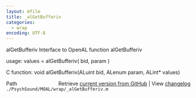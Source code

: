 ```yaml
---
layout: mfile
title: _alGetBufferiv
categories:
  - wrap
encoding: UTF-8
---
```


alGetBufferiv  Interface to OpenAL function alGetBufferiv  

usage:  values = alGetBufferiv( bid, param )  

C function:  void alGetBufferiv(ALuint bid, ALenum param, ALint\* values)  


<div class="code_header" style="text-align:right;">
  <span style="float:left;">Path&nbsp;&nbsp;</span> <span class="counter">Retrieve <a href=
  "https://raw.github.com/Psychtoolbox-3/Psychtoolbox-3/beta/./PsychSound/MOAL/wrap/_alGetBufferiv.m">current version from GitHub</a> | View <a href=
  "https://github.com/Psychtoolbox-3/Psychtoolbox-3/commits/beta/./PsychSound/MOAL/wrap/_alGetBufferiv.m">changelog</a></span>
</div>
<div class="code">
  <code>./PsychSound/MOAL/wrap/_alGetBufferiv.m</code>
</div>
